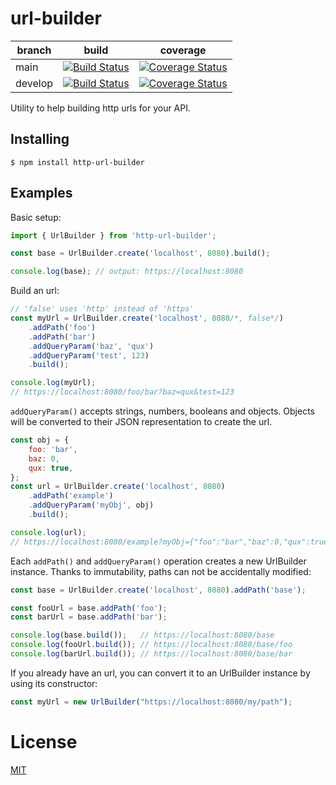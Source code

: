 # url-builder

| branch | build | coverage |
| --- | --- | --- |
| main | [![Build Status](https://travis-ci.com/FlamingTuri/url-builder.svg?token=E3xjCEVnoxq524EqpdKt&branch=main)](https://travis-ci.com/FlamingTuri/url-builder) | [![Coverage Status](https://coveralls.io/repos/github/FlamingTuri/url-builder/badge.svg?branch=main)](https://coveralls.io/github/FlamingTuri/url-builder?branch=main) |
| develop | [![Build Status](https://travis-ci.com/FlamingTuri/url-builder.svg?token=E3xjCEVnoxq524EqpdKt&branch=develop)](https://travis-ci.com/FlamingTuri/url-builder) | [![Coverage Status](https://coveralls.io/repos/github/FlamingTuri/url-builder/badge.svg?branch=develop)](https://coveralls.io/github/FlamingTuri/url-builder?branch=develop) |

Utility to help building http urls for your API.

## Installing

```
$ npm install http-url-builder
```

## Examples

Basic setup:
```js
import { UrlBuilder } from 'http-url-builder';

const base = UrlBuilder.create('localhost', 8080).build();

console.log(base); // output: https://localhost:8080
```

Build an url:
```js
// 'false' uses 'http' instead of 'https'
const myUrl = UrlBuilder.create('localhost', 8080/*, false*/)
    .addPath('foo')
    .addPath('bar')
    .addQueryParam('baz', 'qux')
    .addQueryParam('test', 123)
    .build();

console.log(myUrl);
// https://localhost:8080/foo/bar?baz=qux&test=123
```

`addQueryParam()` accepts strings, numbers, booleans and objects. Objects will be converted to their JSON representation to create the url.
```js
const obj = {
    foo: 'bar',
    baz: 0,
    qux: true,
};
const url = UrlBuilder.create('localhost', 8080)
    .addPath('example')
    .addQueryParam('myObj', obj)
    .build();

console.log(url);
// https://localhost:8080/example?myObj={"foo":"bar","baz":0,"qux":true}
```

Each `addPath()` and `addQueryParam()` operation creates a new UrlBuilder instance.
Thanks to immutability, paths can not be accidentally modified:
```js
const base = UrlBuilder.create('localhost', 8080).addPath('base');

const fooUrl = base.addPath('foo');
const barUrl = base.addPath('bar');

console.log(base.build());   // https://localhost:8080/base
console.log(fooUrl.build()); // https://localhost:8080/base/foo
console.log(barUrl.build()); // https://localhost:8080/base/bar
```

If you already have an url, you can convert it to an UrlBuilder instance by using its constructor:
```js
const myUrl = new UrlBuilder("https://localhost:8080/my/path");
```

# License

[MIT](LICENSE)
